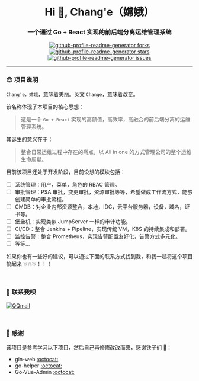 <h1 align="center">Hi 🥳, Chang'e（嫦娥）</h1>
<h3 align="center">一个通过 Go + React 实现的前后端分离运维管理系统</h3>
<p align="center">
<a href="https://github.com/goer3/chang-e/fork" target="blank">
<img src="https://img.shields.io/github/forks/goer3/chang-e?style=flat-square" alt="github-profile-readme-generator forks"/>
</a>
<a href="https://github.com/goer3/chang-e/stargazers" target="blank">
<img src="https://img.shields.io/github/stars/goer3/chang-e?style=flat-square" alt="github-profile-readme-generator stars"/>
</a>
<a href="https://github.com/goer3/chang-e/issues" target="blank">
<img src="https://img.shields.io/github/issues/goer3/chang-e?style=flat-square" alt="github-profile-readme-generator issues"/>
</a>
</p>

<hr>

### 😍 项目说明

`Chang'e，嫦娥`，意味着美丽。英文 `Change`，意味着改变。

该名称体现了本项目的核心思想：

> 这是一个 `Go + React` 实现的高颜值，高效率，高融合的前后端分离的运维管理系统。

其诞生的意义在于：

> 整合日常运维过程中存在的痛点，以 All in one 的方式管理公司的整个运维生命周期。

目前该项目还处于开发阶段，目前设想的模块包括：

- [ ] 系统管理：用户，菜单，角色的 RBAC 管理。
- [ ] 审批管理：PSA 审批，变更审批，资源审批等等，希望做成工作流方式，能够创建简单的审批流程。
- [ ] CMDB：对企业内部资源整合，本地，IDC，云平台服务器，设备，域名，证书等。
- [ ] 堡垒机：实现类似 JumpServer 一样的审计功能。
- [ ] CI/CD：整合 Jenkins + Pipeline，实现传统 VM，K8S 的持续集成和部署。
- [ ] 监控告警：整合 Prometheus，实现告警配置友好化，告警方式多元化。
- [ ] 等等...

如果你也有一些好的建议，可以通过下面的联系方式找到我，和我一起将这个项目搞起来 💥💥💥！！！

<br>

### 💬 联系我呗

[![QQmail](https://img.shields.io/badge/-1214966109@qq.com-006bed?style=flat-square&logo=Gmail&logoColor=white&link=mailto:1214966109@qq.com)](mailto:1214966109@qq.com)

<br>

### 🎉 感谢

该项目是参考学习以下项目，然后自己再修修改改而来，感谢铁子们 🌹：

- gin-web [:octocat:](https://github.com/piupuer/gin-web)
- go-helper [:octocat:](https://github.com/piupuer/go-helper)
- Go-Vue-Admin [:octocat:](https://github.com/tanxi2019/Go-Vue-Admin)

